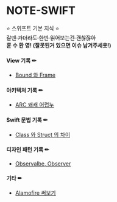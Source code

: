 # NOTE-SWIFT

⭐ 스위프트 기본 지식 ⭐   
~~갈땐 가더라도 한번 읽어보는건 괜찮잖아~~   
**훈 수 환 영! (잘못된거 있으면 이슈 남겨주세욧!)**   

#### View 기록 ✏

 * [Bound 와 Frame](https://github.com/CKANYWHERE/noteswift/blob/main/View/Bound%20VS%20Frame.md)   


#### 아키텍처 기록 ✏

 * [ARC 왜캐 어렵누](https://github.com/CKANYWHERE/noteswift/blob/main/%EC%95%84%ED%82%A4%ED%85%8D%EC%B2%98/ARC%20%EB%9E%80%20%EB%AD%98%EA%B9%8C%EC%9A%94.md)   


#### Swift 문법 기록  ✏

 * [Class 와 Struct 의 차이](https://github.com/CKANYWHERE/noteswift/blob/main/%EA%B8%B0%EB%B3%B8%EB%AC%B8%EB%B2%95/Class%20vs%20Struct.md)   


#### 디자인 패턴 기록 ✏

 * [Observalbe, Observer](https://github.com/CKANYWHERE/noteswift/blob/main/%EB%94%94%EC%9E%90%EC%9D%B8%ED%8C%A8%ED%84%B4/Observer%20vs%20Observable.md)   



#### 기타 ✏

 * [Alamofire 써보기](https://github.com/CKANYWHERE/noteswift/blob/main/%EA%B8%B0%ED%83%80/AlamoFire%20%EB%9D%BC%EC%9D%B4%EB%B8%8C%EB%9F%AC%EB%A6%AC.md)   